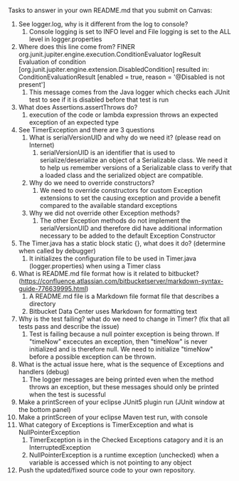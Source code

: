 Tasks to answer in your own README.md that you submit on Canvas:

1. See logger.log, why is it different from the log to console?
   1. Console logging is set to INFO level and File logging is set to the ALL level in logger.properties
2. Where does this line come from? FINER org.junit.jupiter.engine.execution.ConditionEvaluator logResult Evaluation of condition [org.junit.jupiter.engine.extension.DisabledCondition] resulted in: ConditionEvaluationResult [enabled = true, reason = '@Disabled is not present']
   1. This message comes from the Java logger which checks each JUnit test to see if it is disabled before that test is run
3. What does Assertions.assertThrows do?
   1. execution of the code or lambda expression throws an expected exception of an expected type
4. See TimerException and there are 3 questions
    1. What is serialVersionUID and why do we need it? (please read on Internet)
       1. serialVersionUID is an identifier that is used to serialize/deserialize an object of a Serializable class. We need it to help us remember versions of a Serializable class to verify that a loaded class and the serialized object are compatible.
    2. Why do we need to override constructors?
       1. We need to override constructors for custom Exception extensions to set the causing exception and provide a benefit compared to the available standard exceptions
    3. Why we did not override other Exception methods?	
       1. The other Exception methods do not implement the serialVersionUID and therefore did have additional information necessary to be added to the default Exception Constructor
5. The Timer.java has a static block static {}, what does it do? (determine when called by debugger)
   1. It initializes the configuration file to be used in Timer.java (logger.properties) when using a Timer class
6. What is README.md file format how is it related to bitbucket? (https://confluence.atlassian.com/bitbucketserver/markdown-syntax-guide-776639995.html)
   1. A README.md file is a Markdown file format file that describes a directory
   2. Bitbucket Data Center uses Markdown for formatting text
7. Why is the test failing? what do we need to change in Timer? (fix that all tests pass and describe the issue)
   1. Test is failing because a null pointer exception is being thrown. If "timeNow" excecutes an exception, then "timeNow" is never initialized and is therefore null. We need to initialize "timeNow" before a possible exception can be thrown.
8. What is the actual issue here, what is the sequence of Exceptions and handlers (debug)
   1. The logger messages are being printed even when the method throws an exception, but these messages should only be printed when the test is sucessful
9. Make a printScreen of your eclipse JUnit5 plugin run (JUnit window at the bottom panel)
10. Make a printScreen of your eclipse Maven test run, with console
11. What category of Exceptions is TimerException and what is NullPointerException
    1. TimerException is in the Checked Exceptions catagory and it is an InterruptedException
    2. NullPointerException is a runtime exception (unchecked) when a variable is accessed which is not pointing to any object
12. Push the updated/fixed source code to your own repository.